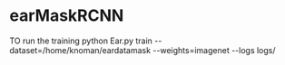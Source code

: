# earMaskRCNN
TO run the training 
python Ear.py train --dataset=/home/knoman/eardatamask --weights=imagenet --logs logs/
